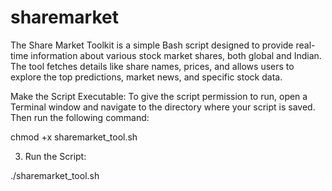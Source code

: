 # sharemarket
The Share Market Toolkit is a simple Bash script designed to provide real-time information about various stock market shares, both global and Indian. The tool fetches details like share names, prices, and allows users to explore the top predictions, market news, and specific stock data.

Make the Script Executable:
To give the script permission to run, open a Terminal window and navigate to the directory where your script is saved. Then run the following command:

chmod +x sharemarket_tool.sh

3. Run the Script:

./sharemarket_tool.sh
